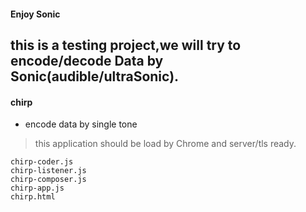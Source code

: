 #### Enjoy Sonic
this is a testing project,we will try to encode/decode Data by Sonic(audible/ultraSonic).
----

#### chirp
* encode data by single tone
> this application should be load by Chrome and server/tls ready.
```
chirp-coder.js
chirp-listener.js
chirp-composer.js
chirp-app.js
chirp.html
```


